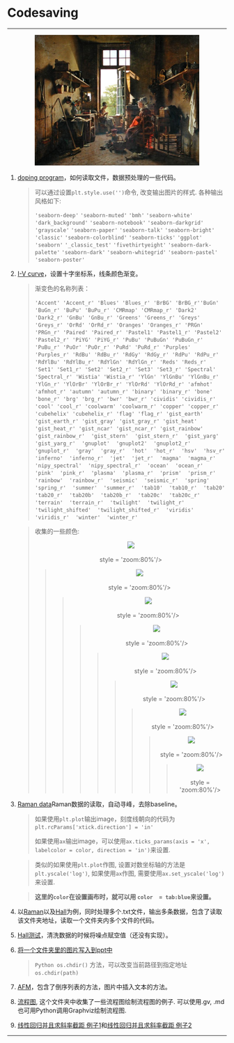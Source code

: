 # Codesaving

---

<center><img src = 'https://raw.githubusercontent.com/Wenyi-hub/ImageCloudSaving/master/image/Interior-of-a-Kitchen-1815-Martin-Drolling-oil-painting-1.jpg'
style = 'zoom:50%'/></center>

1. [doping program](https://github.com/Wenyi-hub/Codesaving/blob/master/ElectronicTranport.py)，如何读取文件，数据预处理的一些代码。

   > 可以通过设置`plt.style.use('')`命令, 改变输出图片的样式. 各种输出风格如下:
   >
   > `'seaborn-deep'`
   > `'seaborn-muted'`
   > `'bmh'`
   > `'seaborn-white'`
   > `'dark_background'`
   > `'seaborn-notebook'`
   > `'seaborn-darkgrid'`
   > `'grayscale'`
   > `'seaborn-paper'`
   > `'seaborn-talk'`
   > `'seaborn-bright'`
   > `'classic'`
   > `'seaborn-colorblind'`
   > `'seaborn-ticks'`
   > `'ggplot'`
   > `'seaborn'`
   > `'_classic_test'`
   > `'fivethirtyeight'`
   > `'seaborn-dark-palette'`
   > `'seaborn-dark'`
   > `'seaborn-whitegrid'`
   > `'seaborn-pastel'`
   > `'seaborn-poster'`

2. [I-V curve](https://github.com/Wenyi-hub/Codesaving/blob/1fa444b2902278602c141ccda52379ba16fb3b2d/IVCurve.py)，设置十字坐标系，线条颜色渐变。

   > 渐变色的名称列表：
   >
   > `'Accent' 'Accent_r' 'Blues' 'Blues_r' 'BrBG' 'BrBG_r''BuGn' 'BuGn_r' 'BuPu' 'BuPu_r' 'CMRmap' 'CMRmap_r' 'Dark2' 'Dark2_r' 'GnBu' 'GnBu_r' 'Greens' 'Greens_r' 'Greys' 'Greys_r' 'OrRd' 'OrRd_r' 'Oranges' 'Oranges_r' 'PRGn' 'PRGn_r' 'Paired' 'Paired_r' 'Pastel1' 'Pastel1_r' 'Pastel2' 'Pastel2_r' 'PiYG' 'PiYG_r' 'PuBu' 'PuBuGn' 'PuBuGn_r' 'PuBu_r' 'PuOr' 'PuOr_r' 'PuRd' 'PuRd_r' 'Purples' 'Purples_r' 'RdBu' 'RdBu_r' 'RdGy' 'RdGy_r' 'RdPu' 'RdPu_r' 'RdYlBu' 'RdYlBu_r' 'RdYlGn' 'RdYlGn_r' 'Reds' 'Reds_r' 'Set1' 'Set1_r' 'Set2' 'Set2_r' 'Set3' 'Set3_r' 'Spectral' 'Spectral_r' 'Wistia' 'Wistia_r' 'YlGn' 'YlGnBu' 'YlGnBu_r' 'YlGn_r' 'YlOrBr' 'YlOrBr_r' 'YlOrRd' 'YlOrRd_r' 'afmhot' 'afmhot_r' 'autumn' 'autumn_r' 'binary' 'binary_r' 'bone' 'bone_r' 'brg' 'brg_r' 'bwr' 'bwr_r' 'cividis' 'cividis_r' 'cool' 'cool_r' 'coolwarm' 'coolwarm_r' 'copper' 'copper_r' 'cubehelix' 'cubehelix_r' 'flag' 'flag_r' 'gist_earth' 'gist_earth_r' 'gist_gray' 'gist_gray_r' 'gist_heat' 'gist_heat_r' 'gist_ncar' 'gist_ncar_r' 'gist_rainbow'  'gist_rainbow_r'  'gist_stern'  'gist_stern_r'  'gist_yarg'  'gist_yarg_r'  'gnuplot'  'gnuplot2'  'gnuplot2_r'  'gnuplot_r'  'gray'  'gray_r'  'hot'  'hot_r'  'hsv'  'hsv_r'  'inferno'  'inferno_r'  'jet'  'jet_r'  'magma'  'magma_r'  'nipy_spectral'  'nipy_spectral_r'  'ocean'  'ocean_r'  'pink'  'pink_r'  'plasma'  'plasma_r'  'prism'  'prism_r'  'rainbow'  'rainbow_r'  'seismic'  'seismic_r'  'spring'  'spring_r'  'summer'  'summer_r'  'tab10'  'tab10_r'  'tab20'  'tab20_r'  'tab20b'  'tab20b_r'  'tab20c'  'tab20c_r'  'terrain'  'terrain_r'  'twilight'  'twilight_r'  'twilight_shifted'  'twilight_shifted_r'  'viridis'  'viridis_r'  'winter'  'winter_r'`

   > 收集的一些颜色:
   >
   > <center><img src = 'https://wx1.sinaimg.cn/mw690/6fa017c7ly1fxukyrw5ihj20dl0yz7b6.jpg'
   style = 'zoom:80%'/></center>
   >
   > <center><img src = 'https://wx1.sinaimg.cn/mw690/6fa017c7ly1fxukyrlnutj20dg0x2gs9.jpg'
   style = 'zoom:80%'/></center>
   >
   > <center><img src = 'https://wx3.sinaimg.cn/mw690/6fa017c7ly1fxukyrnwqtj20dk0x7tfh.jpg'
   style = 'zoom:80%'/></center>
   >
   > <center><img src = 'https://wx4.sinaimg.cn/mw690/6fa017c7ly1fxukyrz1sej20do0zqwm0.jpg'
   style = 'zoom:80%'/></center>
   >
   > <center><img src = 'https://wx2.sinaimg.cn/mw690/6fa017c7ly1fxukys1tasj20dj0x9tfs.jpg'
   style = 'zoom:80%'/></center>
   >
   > <center><img src = 'https://wx2.sinaimg.cn/mw690/6fa017c7ly1fxukys5cfwj20dr0xetft.jpg'
   style = 'zoom:80%'/></center>
   >
   > <center><img src = 'https://wx3.sinaimg.cn/mw690/6fa017c7ly1fxukyrrvl6j20dr0x8agv.jpg'
   style = 'zoom:80%'/></center>
   >
   > <center><img src = 'https://wx1.sinaimg.cn/mw690/6fa017c7ly1fxukys7t0mj20dq0xc102.jpg'
   style = 'zoom:80%'/></center>
   >
   > <center><img src = 'https://wx2.sinaimg.cn/mw690/6fa017c7ly1fxukysb1xaj20dl0y545o.jpg'
   style = 'zoom:80%'/></center>

3. [Raman data](https://github.com/Wenyi-hub/Codesaving/blob/master/RamanDataFittingIncludeOriginalData.py)Raman数据的读取，自动寻峰，去除baseline。

   > 如果使用`plt.plot`输出image，刻度线朝向的代码为`plt.rcParams['xtick.direction'] = 'in'`
   >
   > 如果使用`ax`输出image，可以使用`ax.ticks_params(axis = 'x', labelcolor = color, direction = 'in')`来设置. 

   > 类似的如果使用`plt.plot`作图, 设置对数坐标轴的方法是`plt.yscale('log')`, 如果使用`ax`作图, 需要使用`ax.set_yscale('log')`来设置.

   > **这里的`color`在设置画布时，就可以用 `color  = tab:blue`来设置。**

4. 以[Raman](https://github.com/Wenyi-hub/Codesaving/blob/master/BatchProcessingRamanFiles.py)以及[Hall](https://github.com/Wenyi-hub/Codesaving/blob/master/BatchProcessingHallFiles.py)为例，同时处理多个.txt文件，输出多条数据，包含了读取该文件夹地址，读取一个文件夹内多个文件的代码。

5. [Hall测试](C:\Users\wywu\OneDrive\文档\代码\HallMeasurement.py)，清洗数据的时候将噪点赋空值（还没有实现）。

6. [将一个文件夹里的图片写入到ppt中](https://github.com/Wenyi-hub/Codesaving/blob/master/WriteImageIntoPptx.py)

   > `Python os.chdir()` 方法，可以改变当前路径到指定地址`os.chdir(path)`

7. [AFM]((https://github.com/Wenyi-hub/Codesaving/blob/220929806b8222f063cc7b320366540e2d146f83/AFM.py))，包含了倒序列表的方法，图片中插入文本的方法。

8. [流程图](FlowDiagramFolder), 这个文件夹中收集了一些流程图绘制流程图的例子. 可以使用.gv, .md也可用Python调用Graphviz绘制流程图.

9. [线性回归并且求斜率截距 例子1](https://github.com/Wenyi-hub/Codesaving/blob/0f1076df2d21f1e75f4a2f0c7fea16dbf9fbbc8c/LinearFitting.py)和[线性回归并且求斜率截距 例子2](https://github.com/Wenyi-hub/Codesaving/blob/c1d77a588ea18565fd0c960f78bf612414ae9495/Fitting.py)

---

